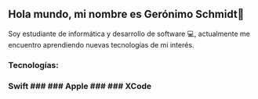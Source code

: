 ## Hola mundo, mi nombre es Gerónimo Schmidt👋
Soy estudiante de informática y desarrollo de software 💻, actualmente me encuentro aprendiendo nuevas tecnologías de mi interés. 


### Tecnologías:

### Swift ### ### Apple ### ### XCode ###


<!--
**geroschmidt/geroschmidt** is a ✨ _special_ ✨ repository because its `README.md` (this file) appears on your GitHub profile.

Here are some ideas to get you started:

- 🔭 I’m currently working on ...
- 🌱 I’m currently learning ...
- 👯 I’m looking to collaborate on ...
- 🤔 I’m looking for help with ...
- 💬 Ask me about ...
- 📫 How to reach me: ...
- 😄 Pronouns: ...
- ⚡ Fun fact: ...
-->
